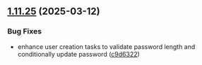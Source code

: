 ## [1.11.25](https://github.com/arpanrec/arpanrec.nebula/compare/1.11.24...1.11.25) (2025-03-12)


### Bug Fixes

* enhance user creation tasks to validate password length and conditionally update password ([c9d6322](https://github.com/arpanrec/arpanrec.nebula/commit/c9d6322bb14855120013a557e11d64d9e9ab4ea6))

